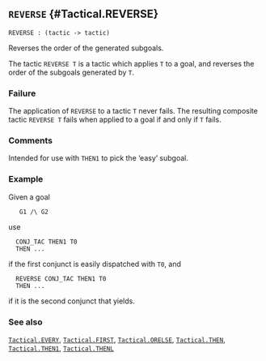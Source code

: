 ## `REVERSE` {#Tactical.REVERSE}


```
REVERSE : (tactic -> tactic)
```



Reverses the order of the generated subgoals.


The tactic `REVERSE T` is a tactic which applies `T` to a goal, and reverses
the order of the subgoals generated by `T`.

### Failure

The application of `REVERSE` to a tactic `T` never fails. The
resulting composite tactic `REVERSE T` fails when applied to a goal if
and only if `T` fails.

### Comments

Intended for use with `THEN1` to pick the ‘easy’ subgoal.

### Example

Given a goal
    
       G1 /\ G2
    
use
    
      CONJ_TAC THEN1 T0
      THEN ...
    
if the first conjunct is easily dispatched with `T0`, and
    
      REVERSE CONJ_TAC THEN1 T0
      THEN ...
    
if it is the second conjunct that yields.

### See also

[`Tactical.EVERY`](#Tactical.EVERY), [`Tactical.FIRST`](#Tactical.FIRST), [`Tactical.ORELSE`](#Tactical.ORELSE), [`Tactical.THEN`](#Tactical.THEN), [`Tactical.THEN1`](#Tactical.THEN1), [`Tactical.THENL`](#Tactical.THENL)

